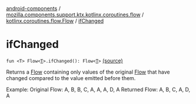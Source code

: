 [android-components](../../index.md) / [mozilla.components.support.ktx.kotlinx.coroutines.flow](../index.md) / [kotlinx.coroutines.flow.Flow](index.md) / [ifChanged](./if-changed.md)

# ifChanged

`fun <T> Flow<`[`T`](if-changed.md#T)`>.ifChanged(): Flow<`[`T`](if-changed.md#T)`>` [(source)](https://github.com/mozilla-mobile/android-components/blob/master/components/support/ktx/src/main/java/mozilla/components/support/ktx/kotlinx/coroutines/flow/Flow.kt#L18)

Returns a [Flow](#) containing only values of the original [Flow](#) that have changed compared to
the value emitted before them.

Example:
Original Flow: A, B, B, C, A, A, A, D, A
Returned Flow: A, B, C, A, D, A

